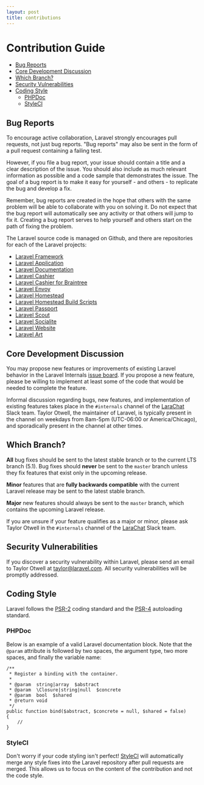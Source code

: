 ```yaml
---
layout: post
title: contributions
---
```

# Contribution Guide

- [Bug Reports](#bug-reports)
- [Core Development Discussion](#core-development-discussion)
- [Which Branch?](#which-branch)
- [Security Vulnerabilities](#security-vulnerabilities)
- [Coding Style](#coding-style)
    - [PHPDoc](#phpdoc)
    - [StyleCI](#styleci)

<a name="bug-reports"></a>
## Bug Reports

To encourage active collaboration, Laravel strongly encourages pull requests, not just bug reports. "Bug reports" may also be sent in the form of a pull request containing a failing test.

However, if you file a bug report, your issue should contain a title and a clear description of the issue. You should also include as much relevant information as possible and a code sample that demonstrates the issue. The goal of a bug report is to make it easy for yourself - and others - to replicate the bug and develop a fix.

Remember, bug reports are created in the hope that others with the same problem will be able to collaborate with you on solving it. Do not expect that the bug report will automatically see any activity or that others will jump to fix it. Creating a bug report serves to help yourself and others start on the path of fixing the problem.

The Laravel source code is managed on Github, and there are repositories for each of the Laravel projects:

- [Laravel Framework](https://github.com/laravel/framework)
- [Laravel Application](https://github.com/laravel/laravel)
- [Laravel Documentation](https://github.com/laravel/docs)
- [Laravel Cashier](https://github.com/laravel/cashier)
- [Laravel Cashier for Braintree](https://github.com/laravel/cashier-braintree)
- [Laravel Envoy](https://github.com/laravel/envoy)
- [Laravel Homestead](https://github.com/laravel/homestead)
- [Laravel Homestead Build Scripts](https://github.com/laravel/settler)
- [Laravel Passport](https://github.com/laravel/passport)
- [Laravel Scout](https://github.com/laravel/scout)
- [Laravel Socialite](https://github.com/laravel/socialite)
- [Laravel Website](https://github.com/laravel/laravel.com)
- [Laravel Art](https://github.com/laravel/art)

<a name="core-development-discussion"></a>
## Core Development Discussion

You may propose new features or improvements of existing Laravel behavior in the Laravel Internals [issue board](https://github.com/laravel/internals/issues). If you propose a new feature, please be willing to implement at least some of the code that would be needed to complete the feature.

Informal discussion regarding bugs, new features, and implementation of existing features takes place in the `#internals` channel of the [LaraChat](https://larachat.co) Slack team. Taylor Otwell, the maintainer of Laravel, is typically present in the channel on weekdays from 8am-5pm (UTC-06:00 or America/Chicago), and sporadically present in the channel at other times.

<a name="which-branch"></a>
## Which Branch?

**All** bug fixes should be sent to the latest stable branch or to the current LTS branch (5.1). Bug fixes should **never** be sent to the `master` branch unless they fix features that exist only in the upcoming release.

**Minor** features that are **fully backwards compatible** with the current Laravel release may be sent to the latest stable branch.

**Major** new features should always be sent to the `master` branch, which contains the upcoming Laravel release.

If you are unsure if your feature qualifies as a major or minor, please ask Taylor Otwell in the `#internals` channel of the [LaraChat](https://larachat.co) Slack team.

<a name="security-vulnerabilities"></a>
## Security Vulnerabilities

If you discover a security vulnerability within Laravel, please send an email to Taylor Otwell at <a href="mailto:taylor@laravel.com">taylor@laravel.com</a>. All security vulnerabilities will be promptly addressed.

<a name="coding-style"></a>
## Coding Style

Laravel follows the [PSR-2](https://github.com/php-fig/fig-standards/blob/master/accepted/PSR-2-coding-style-guide.md) coding standard and the [PSR-4](https://github.com/php-fig/fig-standards/blob/master/accepted/PSR-4-autoloader.md) autoloading standard.

<a name="phpdoc"></a>
### PHPDoc

Below is an example of a valid Laravel documentation block. Note that the `@param` attribute is followed by two spaces, the argument type, two more spaces, and finally the variable name:

    /**
     * Register a binding with the container.
     *
     * @param  string|array  $abstract
     * @param  \Closure|string|null  $concrete
     * @param  bool  $shared
     * @return void
     */
    public function bind($abstract, $concrete = null, $shared = false)
    {
        //
    }

<a name="styleci"></a>
### StyleCI

Don't worry if your code styling isn't perfect! [StyleCI](https://styleci.io/) will automatically merge any style fixes into the Laravel repository after pull requests are merged. This allows us to focus on the content of the contribution and not the code style.
